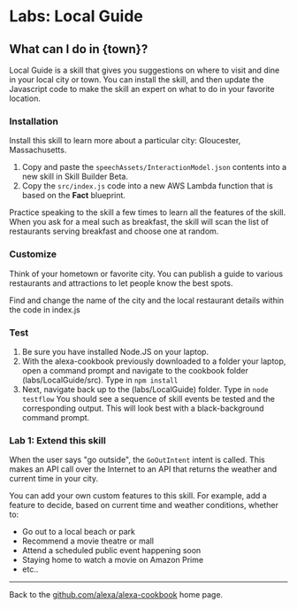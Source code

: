 
# Labs: <a id="title">Local Guide</a>

## What can I do in {town}? <a id="intro"></a>

Local Guide is a skill that gives you suggestions on where to visit and dine in your local city or town.
You can install the skill, and then update the Javascript code to make the skill an expert on what to do in your favorite location.

### Installation
Install this skill to learn more about a particular city: Gloucester, Massachusetts.
1. Copy and paste the ```speechAssets/InteractionModel.json``` contents into a new skill in Skill Builder Beta.
1. Copy the ```src/index.js``` code into a new AWS Lambda function that is based on the **Fact** blueprint.

Practice speaking to the skill a few times to learn all the features of the skill.
When you ask for a meal such as breakfast, the skill will scan the list of restaurants serving breakfast and choose one at random.

### Customize
Think of your hometown or favorite city.
You can publish a guide to various restaurants and attractions to let people know the best spots.

Find and change the name of the city and the local restaurant details within the code in index.js

### Test
1. Be sure you have installed Node.JS on your laptop.
1. With the alexa-cookbook previously downloaded to a folder your laptop, open a command prompt and navigate to the cookbook folder (labs/LocalGuide/src).  Type in ```npm install```
1. Next, navigate back up to the (labs/LocalGuide) folder.  Type in ```node testflow```
You should see a sequence of skill events be tested and the corresponding output.
This will look best with a black-background command prompt.

### Lab 1: Extend this skill
When the user says "go outside", the ```GoOutIntent``` intent is called.
This makes an API call over the Internet to an API that returns the weather and current time in your city.

You can add your own custom features to this skill.
For example, add a feature to decide, based on current time and weather conditions, whether to:

 * Go out to a local beach or park
 * Recommend a movie theatre or mall
 * Attend a scheduled public event happening soon
 * Staying home to watch a movie on Amazon Prime
 * etc..


<hr />

Back to the [github.com/alexa/alexa-cookbook](https://github.com/alexa/alexa-cookbook) home page.

